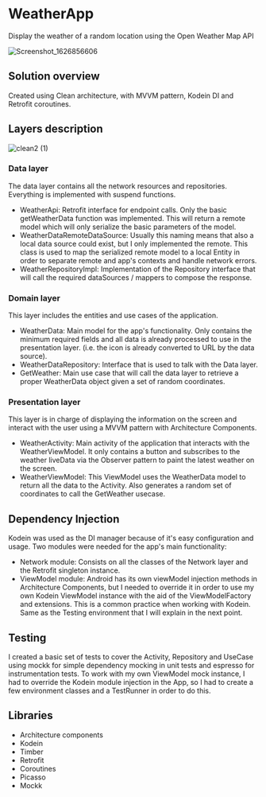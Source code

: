 # WeatherApp
Display the weather of a random location using the Open Weather Map API

![Screenshot_1626856606](https://user-images.githubusercontent.com/6639333/126458405-cbb4853d-e49c-4f95-97c2-1646057abcbd.png)

## Solution overview
Created using Clean architecture, with MVVM pattern, Kodein DI and Retrofit coroutines.

## Layers description

![clean2 (1)](https://user-images.githubusercontent.com/6639333/126457052-ac2e3e4c-bf67-4fcc-a335-0f9f81f938b9.png)

### Data layer
The data layer contains all the network resources and repositories. Everything is implemented with suspend functions.
* WeatherApi: Retrofit interface for endpoint calls. Only the basic getWeatherData function was implemented. This will return a remote model which will only serialize the basic parameters of the model.
* WeatherDataRemoteDataSource: Usually this naming means that also a local data source could exist, but I only implemented the remote. This class is used to map the serialized remote model to a local Entity in order to separate remote and app's contexts and handle network errors.
* WeatherRepositoryImpl: Implementation of the Repository interface that will call the required dataSources / mappers to compose the response.

### Domain layer
This layer includes the entities and use cases of the application.
* WeatherData: Main model for the app's functionality. Only contains the minimum required fields and all data is already processed to use in the presentation layer. (i.e. the icon is already converted to URL by the data source).
* WeatherDataRepository: Interface that is used to talk with the Data layer.
* GetWeather: Main use case that will call the data layer to retrieve a proper WeatherData object given a set of random coordinates.

### Presentation layer
This layer is in charge of displaying the information on the screen and interact with the user using a MVVM pattern with Architecture Components.
* WeatherActivity: Main activity of the application that interacts with the WeatherViewModel. It only contains a button and subscribes to the weather liveData via the Observer pattern to paint the latest weather on the screen.
* WeatherViewModel: This ViewModel uses the WeatherData model to return all the data to the Activity. Also generates a random set of coordinates to call the GetWeather usecase.

## Dependency Injection
Kodein was used as the DI manager because of it's easy configuration and usage. 
Two modules were needed for the app's main functionality:
* Network module: Consists on all the classes of the Network layer and the Retrofit singleton instance.
* ViewModel module: Android has its own viewModel injection methods in Architecture Components, but I needed to override it in order to use my own Kodein ViewModel instance with the aid of the ViewModelFactory and extensions. This is a common practice when working with Kodein. Same as the Testing environment that I will explain in the next point.

## Testing
I created a basic set of tests to cover the Activity, Repository and UseCase using mockk for simple dependency mocking in unit tests and espresso for instrumentation tests.
To work with my own ViewModel mock instance, I had to override the Kodein module injection in the App, so I had to create a few environment classes and a TestRunner in order to do this.

## Libraries
* Architecture components
* Kodein
* Timber
* Retrofit
* Coroutines
* Picasso
* Mockk
